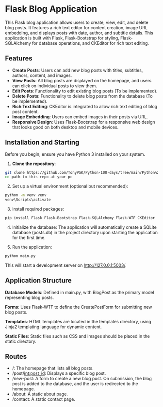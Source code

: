 # Flask Blog Application

This Flask blog application allows users to create, view, edit, and delete blog posts. It features a rich text editor for content creation, image URL embedding, and displays posts with date, author, and subtitle details. This application is built with Flask, Flask-Bootstrap for styling, Flask-SQLAlchemy for database operations, and CKEditor for rich text editing.

## Features

- **Create Posts**: Users can add new blog posts with titles, subtitles, authors, content, and images.
- **View Posts**: All blog posts are displayed on the homepage, and users can click on individual posts to view them.
- **Edit Posts**: Functionality to edit existing blog posts (To be implemented).
- **Delete Posts**: Functionality to delete blog posts from the database (To be implemented).
- **Rich Text Editing**: CKEditor is integrated to allow rich text editing of blog post content.
- **Image Embedding**: Users can embed images in their posts via URL.
- **Responsive Design**: Uses Flask-Bootstrap for a responsive web design that looks good on both desktop and mobile devices.

## Installation and Starting

Before you begin, ensure you have Python 3 installed on your system.

1. **Clone the repository**:

```bash
git clone https://github.com/TonyVSK/Python-100-days/tree/main/Python%20100%20days%20projects/067%20blog%20with%20RESTful%20API
cd path-to-this-repo-at-your-pc
```

2. Set up a virtual environment (optional but recommended):
```bash
python -m venv venv
venv\Scripts\activate
```

3. Install required packages:
```bash
pip install Flask Flask-Bootstrap Flask-SQLAlchemy Flask-WTF CKEditor
```

4. Initialize the database:
The application will automatically create a SQLite database (posts.db) in the project directory upon starting the application for the first time.

5. Run the application:
```bash
python main.py
```

This will start a development server on http://127.0.0.1:5003/.

## Application Structure
**Database Models**: Defined in main.py, with BlogPost as the primary model representing blog posts.

**Forms**: Uses Flask-WTF to define the CreatePostForm for submitting new blog posts.

**Templates**: HTML templates are located in the templates directory, using Jinja2 templating language for dynamic content.

**Static Files**: Static files such as CSS and images should be placed in the static directory.

## Routes
* /: The homepage that lists all blog posts.
* /post/<int:post_id>: Displays a specific blog post.
* /new-post: A form to create a new blog post. On submission, the blog post is added to the database, and the user is redirected to the homepage.
* /about: A static about page.
* /contact: A static contact page.

